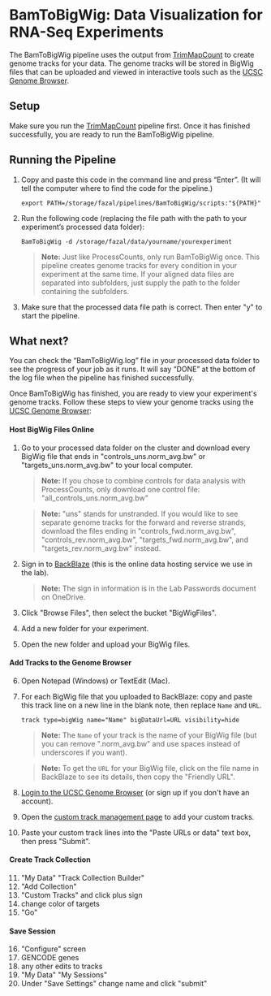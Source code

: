 # BamToBigWig: Data Visualization for RNA-Seq Experiments

The BamToBigWig pipeline uses the output from 
[TrimMapCount](https://fazallabbcm.github.io/FazalLabPipelines/TrimMapCount) to create genome tracks for your 
data. The genome tracks will be stored in BigWig files that can be uploaded and viewed in interactive tools 
such as the [UCSC Genome Browser](https://genome.ucsc.edu/).


## Setup

Make sure you run the [TrimMapCount](https://fazallabbcm.github.io/FazalLabPipelines/TrimMapCount) pipeline first.
Once it has finished successfully, you are ready to run the BamToBigWig pipeline.


## Running the Pipeline

1. Copy and paste this code in the command line and press “Enter”. (It will tell the computer where to 
   find the code for the pipeline.)
   ```
   export PATH=/storage/fazal/pipelines/BamToBigWig/scripts:"${PATH}"
   ```
   
2. Run the following code (replacing the file path with the path to your experiment’s processed 
   data folder):
   ```
   BamToBigWig -d /storage/fazal/data/yourname/yourexperiment
   ```
   > **Note:** Just like ProcessCounts, only run BamToBigWig once. This pipeline creates genome 
   > tracks for every condition in your experiment at the same time. If your aligned data files 
   > are separated into subfolders, just supply the path to the folder containing the subfolders.
3. Make sure that the processed data file path is correct. Then enter "y" to start the pipeline.


## What next?

You can check the “BamToBigWig.log” file in your processed data folder to see the progress of your job as it 
runs. It will say “DONE” at the bottom of the log file when the pipeline has finished successfully.

Once BamToBigWig has finished, you are ready to view your experiment's genome tracks. Follow these 
steps to view your genome tracks using the [UCSC Genome Browser](https://genome.ucsc.edu/):

#### Host BigWig Files Online
  1. Go to your processed data folder on the cluster and download every BigWig file that ends in 
     "controls_uns.norm_avg.bw" or "targets_uns.norm_avg.bw" to your local computer.
     > **Note:** If you chose to combine controls for data analysis with ProcessCounts, only download one 
     > control file: "all_controls_uns.norm_avg.bw"
     
     > **Note:** "uns" stands for unstranded. If you would like to see separate genome tracks 
     > for the forward and reverse strands, download the files ending in "controls_fwd.norm_avg.bw", 
     > "controls_rev.norm_avg.bw", "targets_fwd.norm_avg.bw", and "targets_rev.norm_avg.bw" instead.
  2. Sign in to [BackBlaze](https://www.backblaze.com/) (this is the online data hosting service we use in the lab). 
     > **Note:** The sign in information is in the Lab Passwords document on OneDrive.
  3. Click "Browse Files", then select the bucket "BigWigFiles".
  4. Add a new folder for your experiment.
  5. Open the new folder and upload your BigWig files.
#### Add Tracks to the Genome Browser
  6. Open Notepad (Windows) or TextEdit (Mac).
  7. For each BigWig file that you uploaded to BackBlaze: copy and paste this track line on a new line in the blank 
     note, then replace `Name` and `URL`.
     ```
     track type=bigWig name="Name" bigDataUrl=URL visibility=hide
     ```
     > **Note:** The `Name` of your track is the name of your BigWig file (but you can remove ".norm_avg.bw" and use 
     > spaces instead of underscores if you want).
     
     > **Note:** To get the `URL` for your BigWig file, click on the file name in BackBlaze to see its details, 
     > then copy the "Friendly URL".
  8. [Login to the UCSC Genome Browser](https://genome.ucsc.edu/cgi-bin/hgLogin?hgLogin.do.displayLoginPage=1) 
     (or sign up if you don't have an account).
  9. Open the [custom track management page](https://genome.ucsc.edu/cgi-bin/hgCustom) to add your custom tracks.
  10. Paste your custom track lines into the "Paste URLs or data" text box, then press "Submit".
#### Create Track Collection
  11. "My Data" "Track Collection Builder"
  12. "Add Collection"
  13. "Custom Tracks" and click plus sign
  14. change color of targets
  15. "Go"
#### Save Session
  16. "Configure" screen
  17. GENCODE genes
  18. any other edits to tracks
  19. "My Data" "My Sessions"
  20. Under "Save Settings" change name and click "submit"
